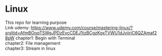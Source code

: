 # Linux
This repo for learning purpose <br>
Link udemy: https://www.udemy.com/course/mastering-linux/?srsltid=AfmBOoqTSWgJPDzEvcCDEJ1tzBCgzKgxTVWU1dJviiriC6QZAmaf28pW
chapter1: Begin with Terminal <br>
chapter2: File management <br>
chapter3: Stream in linux <br>

